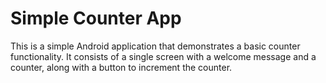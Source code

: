# Simple Counter App
This is a simple Android application that demonstrates a basic counter functionality. It consists of a single screen with a welcome message and a counter, along with a button to increment the counter.
